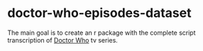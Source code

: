 # doctor-who-episodes-dataset
The main goal is to create an r package with the complete script transcription of [Doctor Who](https://en.wikipedia.org/wiki/Doctor_Who) tv series.
